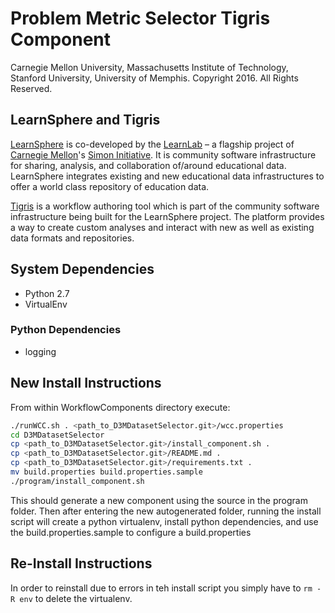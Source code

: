# Problem Metric Selector Tigris Component

Carnegie Mellon University, Massachusetts Institute of Technology, Stanford University, University of Memphis.
Copyright 2016. All Rights Reserved.

## LearnSphere and Tigris

[LearnSphere](LearnSphere.org) is co-developed by the [LearnLab](http://learnlab.org) – a flagship project of [Carnegie Mellon](http://cmu.edu)'s [Simon Initiative](https://www.cmu.edu/simon). It is community software infrastructure for sharing, analysis, and collaboration of/around educational data. LearnSphere integrates existing and new educational data infrastructures to offer a world class repository of education data. 

[Tigris](https://pslcdatashop.web.cmu.edu/LearnSphereLogin) is a workflow authoring tool which is part of the community software infrastructure being built for the LearnSphere project. The platform provides a way to create custom analyses and interact with new as well as existing data formats and repositories.

## System Dependencies
* Python 2.7
* VirtualEnv

### Python Dependencies
* logging

## New Install Instructions

From within WorkflowComponents directory execute:

```bash
./runWCC.sh . <path_to_D3MDatasetSelector.git>/wcc.properties
cd D3MDatasetSelector
cp <path_to_D3MDatasetSelector.git>/install_component.sh .
cp <path_to_D3MDatasetSelector.git>/README.md .
cp <path_to_D3MDatasetSelector.git>/requirements.txt .
mv build.properties build.properties.sample
./program/install_component.sh
```

This should generate a new component using the source in the program folder. Then after entering the new autogenerated folder, running the install script will create a python virtualenv, install python dependencies, and use the build.properties.sample to configure a build.properties

## Re-Install Instructions

In order to reinstall due to errors in teh install script you simply have to `rm -R env` to delete the virtualenv.
